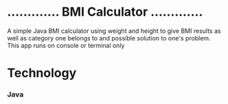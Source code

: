# ............. BMI Calculator .............

A simple Java BMI calculator using weight and height to give BMI results as well as category one belongs to and possible solution to one's problem.
This app runs on console or terminal only
# Technology

### **Java**